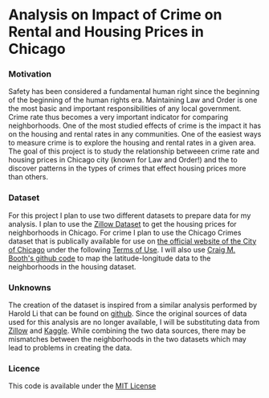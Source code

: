 # Analysis on Impact of Crime on Rental and Housing Prices in Chicago

### Motivation
Safety has been considered a fundamental human right since the beginning of the beginning of the human rights era. Maintaining Law and Order is one the most basic and important responsibilities of any local government. Crime rate thus becomes a very important indicator for comparing neighborhoods. One of the most studied effects of crime is the impact it has on the housing and rental rates in any communities. One of the easiest ways to measure crime is to explore the housing and rental rates in a given area. The goal of this project is to study the relationship betweeen crime rate and housing prices in Chicago city (known for Law and Order!) and the to discover patterns in the types of crimes that effect housing prices more than others.

### Dataset
For this project I plan to use two different datasets to prepare data for my analysis. I plan to use the [Zillow Dataset](https://www.zillow.com/research/data/) to get the housing prices for neighborhoods in Chicago. For crime I plan to use the Chicago Crimes dataset that is publically available for use on [the official website of the City of Chicago](https://data.cityofchicago.org/Public-Safety/Crimes-2019/w98m-zvie) under the following [Terms of Use](https://www.chicago.gov/city/en/narr/foia/data_disclaimer.html). I will also use [Craig M. Booth's github code](https://github.com/craigmbooth/chicago_neighborhood_finder/tree/739deff8f9f349720299b193b4259aa690876e52) to map the latitude-longitude data to the neighborhoods in the housing dataset. 

### Unknowns
The creation of the dataset is inspired from a similar analysis performed by Harold Li that can be found on [github](https://github.com/haroldmli/01-Chicago-Crime-Rates-and-Housing-Prices). Since the original sources of data used for this analysis are no longer available, I will be substituting data from [Zillow](https://www.zillow.com/research/data/) and [Kaggle](https://www.kaggle.com/chicago/chicago-crime). While combining the two data sources, there may be mismatches between the neighborhoods in the two datasets which may lead to problems in creating the data.

### Licence
This code is available under the [MIT License](LICENSE)


